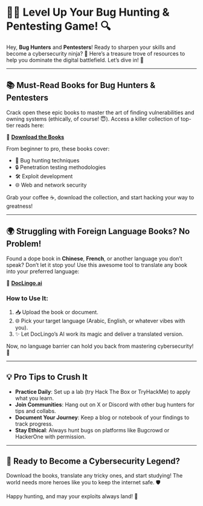 # 🕵️‍♂️ Level Up Your Bug Hunting & Pentesting Game! 🔍

Hey, **Bug Hunters** and **Pentesters**! Ready to sharpen your skills and become a cybersecurity ninja? 🥷 Here’s a treasure trove of resources to help you dominate the digital battlefield. Let’s dive in! 🚀

---

## 📚 Must-Read Books for Bug Hunters & Pentesters

Crack open these epic books to master the art of finding vulnerabilities and owning systems (ethically, of course! 😇). Access a killer collection of top-tier reads here:  

🔗 [**Download the Books**](https://drive.google.com/drive/folders/1928LnwS9s8rR8LHzT9_phdBaJgbhmHjD)  

From beginner to pro, these books cover:  
- 🐞 Bug hunting techniques  
- 🔒 Penetration testing methodologies  
- 🛠️ Exploit development  
- 🌐 Web and network security  

Grab your coffee ☕, download the collection, and start hacking your way to greatness!

---

## 🌍 Struggling with Foreign Language Books? No Problem!

Found a dope book in **Chinese**, **French**, or another language you don’t speak? Don’t let it stop you! Use this awesome tool to translate any book into your preferred language:  

🔗 [**DocLingo.ai**](https://www.doclingo.ai)  

### How to Use It:
1. 📥 Upload the book or document.  
2. 🌐 Pick your target language (Arabic, English, or whatever vibes with you).  
3. ✨ Let DocLingo’s AI work its magic and deliver a translated version.  

Now, no language barrier can hold you back from mastering cybersecurity! 💪

---

## 💡 Pro Tips to Crush It
- **Practice Daily**: Set up a lab (try Hack The Box or TryHackMe) to apply what you learn.  
- **Join Communities**: Hang out on X or Discord with other bug hunters for tips and collabs.  
- **Document Your Journey**: Keep a blog or notebook of your findings to track progress.  
- **Stay Ethical**: Always hunt bugs on platforms like Bugcrowd or HackerOne with permission.  

---

## 🚀 Ready to Become a Cybersecurity Legend?  
Download the books, translate any tricky ones, and start studying! The world needs more heroes like you to keep the internet safe. 🛡️  

Happy hunting, and may your exploits always land! 🎯